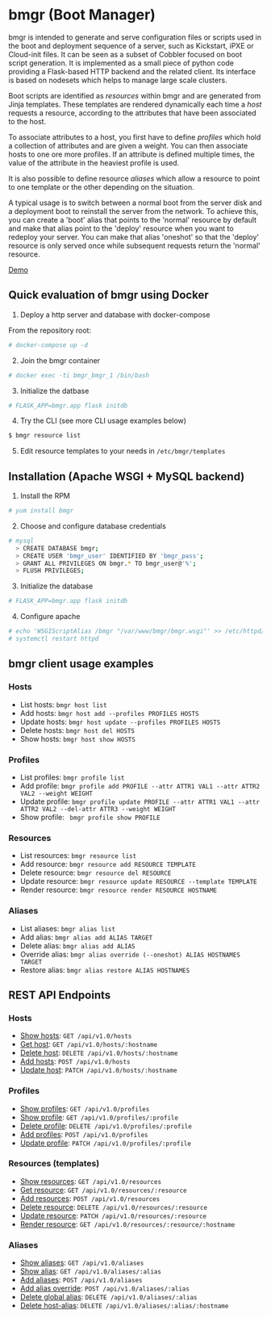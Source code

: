 # bmgr (Boot Manager)

bmgr is intended to generate and serve configuration files or scripts
used in the boot and deployment sequence of a server, such as
Kickstart, iPXE or Cloud-init files. It can be seen as a subset of
Cobbler focused on boot script generation. It is implemented as a
small piece of python code providing a Flask-based HTTP backend and
the related client. Its interface is based on nodesets which helps to
manage large scale clusters.

Boot scripts are identified as *resources* within bmgr and are
generated from Jinja templates. These templates are rendered
dynamically each time a *host* requests a resource, according to the
attributes that have been associated to the host.

To associate attributes to a host, you first have to define *profiles*
which hold a collection of attributes and are given a weight. You can
then associate hosts to one ore more profiles. If an attribute is
defined multiple times, the value of the attribute in the heaviest
profile is used.

It is also possible to define resource *aliases* which allow a resource
to point to one template or the other depending on the situation.

A typical usage is to switch between a normal boot from the server
disk and a deployment boot to reinstall the server from the
network. To achieve this, you can create a 'boot' alias that points to
the 'normal' resource by default and make that alias point to the
'deploy' resource when you want to redeploy your server. You can make
that alias 'oneshot' so that the 'deploy' resource is only served once
while subsequent requests return the 'normal' resource.


[Demo](docs/demo.gif)

## Quick evaluation of bmgr using Docker

1. Deploy a http server and database with docker-compose

From the repository root:

```bash
# docker-compose up -d
```

2. Join the bmgr container

```bash
# docker exec -ti bmgr_bmgr_1 /bin/bash
```

3. Initialize the datbase
```bash
# FLASK_APP=bmgr.app flask initdb
```

4. Try the CLI (see more CLI usage examples below)

```bash
$ bmgr resource list
```

5. Edit resource templates to your needs in `/etc/bmgr/templates`

## Installation (Apache WSGI + MySQL backend)

1. Install the RPM

```bash
# yum install bmgr
```

2. Choose and configure database credentials

```bash
# mysql
  > CREATE DATABASE bmgr;
  > CREATE USER 'bmgr_user' IDENTIFIED BY 'bmgr_pass';
  > GRANT ALL PRIVILEGES ON bmgr.* TO bmgr_user@'%';
  > FLUSH PRIVILEGES;
```

3. Initialize the database

```bash
# FLASK_APP=bmgr.app flask initdb
```

4. Configure apache

```bash
# echo 'WSGIScriptAlias /bmgr "/var/www/bmgr/bmgr.wsgi"' >> /etc/httpd/conf/httpd.conf
# systemctl restart httpd
```


## bmgr client usage examples
### Hosts
- List hosts: `bmgr host list`
- Add hosts: `bmgr host add --profiles PROFILES HOSTS`
- Update hosts: `bmgr host update --profiles PROFILES HOSTS`
- Delete hosts: `bmgr host del HOSTS`
- Show hosts: `bmgr host show HOSTS`

### Profiles
- List profiles: `bmgr profile list`
- Add profile: `bmgr profile add PROFILE --attr ATTR1 VAL1 --attr ATTR2 VAL2 --weight WEIGHT`
- Update profile: `bmgr profile update PROFILE --attr ATTR1 VAL1 --attr ATTR2 VAL2 --del-attr ATTR3 --weight WEIGHT`
- Show profile: ` bmgr profile show PROFILE`

### Resources
- List resources: `bmgr resource list`
- Add resource: `bmgr resource add RESOURCE TEMPLATE`
- Delete resource: `bmgr resource del RESOURCE`
- Update resource: `bmgr resource update RESOURCE --template TEMPLATE`
- Render resource: `bmgr resource render RESOURCE HOSTNAME`

### Aliases
- List aliases: `bmgr alias list`
- Add alias: `bmgr alias add ALIAS TARGET`
- Delete alias: `bmgr alias add ALIAS`
- Override alias: `bmgr alias override (--oneshot) ALIAS HOSTNAMES TARGET`
- Restore alias: `bmgr alias restore ALIAS HOSTNAMES`

## REST API Endpoints

### Hosts
- [Show hosts](docs/hosts.md#list-hosts): `GET /api/v1.0/hosts`
- [Get host](docs/hosts.md#get-host): `GET /api/v1.0/hosts/:hostname`
- [Delete host](docs/hosts.md#delete-host): `DELETE /api/v1.0/hosts/:hostname`
- [Add hosts](docs/hosts.md#add-host): `POST /api/v1.0/hosts`
- [Update host](docs/hosts.md#update-host): `PATCH /api/v1.0/hosts/:hostname`

### Profiles
- [Show profiles](docs/profiles.md#list-profiles): `GET /api/v1.0/profiles`
- [Show profile](docs/profiles.md#get-profile): `GET /api/v1.0/profiles/:profile`
- [Delete profile](docs/profiles.md#delete-profile): `DELETE /api/v1.0/profiles/:profile`
- [Add profiles](docs/profiles.md#add-profiles): `POST /api/v1.0/profiles`
- [Update profile](docs/profiles.md#update-profiles): `PATCH /api/v1.0/profiles/:profile`

### Resources (templates)
- [Show resources](docs/resources.md#list-resources): `GET /api/v1.0/resources`
- [Get resource](docs/resources.md#get-resource): `GET /api/v1.0/resources/:resource`
- [Add resources](docs/resources.md#add-resources): `POST /api/v1.0/resources`
- [Delete resource](docs/resources.md#delete-resource): `DELETE /api/v1.0/resources/:resource`
- [Update resource](docs/resources.md#update-resources): `PATCH /api/v1.0/resources/:resource`
- [Render resource](docs/resources.md#render-resource): `GET /api/v1.0/resources/:resource/:hostname`

### Aliases
- [Show aliases](docs/aliases.md#list-aliases): `GET /api/v1.0/aliases`
- [Show alias](docs/aliases.md#get-alias): `GET /api/v1.0/aliases/:alias`
- [Add aliases](docs/aliases.md#add-alias): `POST /api/v1.0/aliases`
- [Add alias override](docs/aliases.md#add-alias-override): `POST /api/v1.0/aliases/:alias`
- [Delete global alias](docs/aliases.md#delete-alias): `DELETE /api/v1.0/aliases/:alias`
- [Delete host-alias](docs/aliases.md#delete-alias-override): `DELETE /api/v1.0/aliases/:alias/:hostname`
